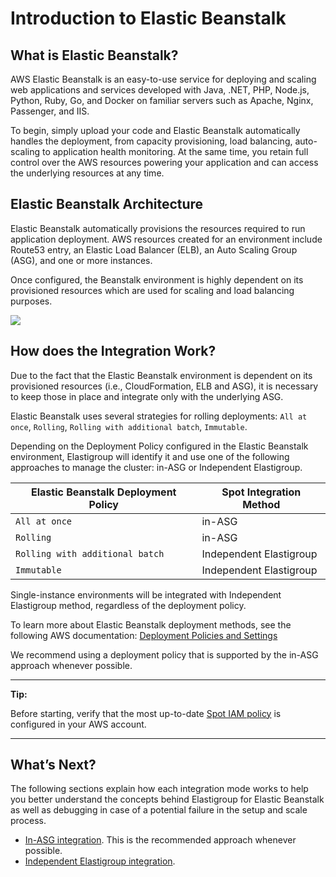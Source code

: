 # Introduction to Elastic Beanstalk

## What is Elastic Beanstalk?

AWS Elastic Beanstalk is an easy-to-use service for deploying and scaling web applications and services developed with Java, .NET, PHP, Node.js, Python, Ruby, Go, and Docker on familiar servers such as Apache, Nginx, Passenger, and IIS.

To begin, simply upload your code and Elastic Beanstalk automatically handles the deployment, from capacity provisioning, load balancing, auto-scaling to application health monitoring. At the same time, you retain full control over the AWS resources powering your application and can access the underlying resources at any time.

## Elastic Beanstalk Architecture

Elastic Beanstalk automatically provisions the resources required to run application deployment. AWS resources created for an environment include Route53 entry, an Elastic Load Balancer (ELB), an Auto Scaling Group (ASG), and one or more instances.

Once configured, the Beanstalk environment is highly dependent on its provisioned resources which are used for scaling and load balancing purposes.

<img src="/elastigroup/_media/elastic-beanstalkREADME_1.png" />

## How does the Integration Work?

Due to the fact that the Elastic Beanstalk environment is dependent on its provisioned resources (i.e., CloudFormation, ELB and ASG), it is necessary to keep those in place and integrate only with the underlying ASG.

Elastic Beanstalk uses several strategies for rolling deployments: `All at once`, `Rolling`, `Rolling with additional batch`, `Immutable`.

Depending on the Deployment Policy configured in the Elastic Beanstalk environment, Elastigroup will identify it and use one of the following approaches to manage the cluster: in-ASG or Independent Elastigroup.

| **Elastic Beanstalk Deployment Policy** | **Spot Integration Method** |
| --------------------------------------- | --------------------------- |
| `All at once`                           | in-ASG                      |
| `Rolling`                               | in-ASG                      |
| `Rolling with additional batch`         | Independent Elastigroup     |
| `Immutable`                             | Independent Elastigroup     |

Single-instance environments will be integrated with Independent Elastigroup method, regardless of the deployment policy.

To learn more about Elastic Beanstalk deployment methods, see the following AWS documentation: [Deployment Policies and Settings](https://docs.aws.amazon.com/elasticbeanstalk/latest/dg/using-features.rolling-version-deploy.html)

We recommend using a deployment policy that is supported by the in-ASG approach whenever possible.

---

**Tip:**

Before starting, verify that the most up-to-date [Spot IAM policy](administration/api/spot-policy-in-aws) is configured in your AWS account.

---

## What’s Next?

The following sections explain how each integration mode works to help you better understand the concepts behind Elastigroup for Elastic Beanstalk as well as debugging in case of a potential failure in the setup and scale process.

- [In-ASG integration](elastigroup/tools-integrations/elastic-beanstalk/in-asg). This is the recommended approach whenever possible.
- [Independent Elastigroup integration](elastigroup/tools-integrations/elastic-beanstalk/independent-elastigroup-integration).
